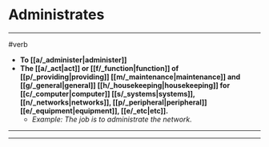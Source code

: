 # Administrates
---
#verb
- **To [[a/_administer|administer]]**
- **The [[a/_act|act]] or [[f/_function|function]] of [[p/_providing|providing]] [[m/_maintenance|maintenance]] and [[g/_general|general]] [[h/_housekeeping|housekeeping]] for [[c/_computer|computer]] [[s/_systems|systems]], [[n/_networks|networks]], [[p/_peripheral|peripheral]] [[e/_equipment|equipment]], [[e/_etc|etc]].**
	- _Example: The job is to administrate the network._
---
---
